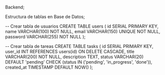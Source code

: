 Backend;

Estructura de tablas en Base de Datos;

-- Crear tabla de usuarios
CREATE TABLE users (
    id SERIAL PRIMARY KEY,
    name VARCHAR(100) NOT NULL,
    email VARCHAR(150) UNIQUE NOT NULL,
    password VARCHAR(255) NOT NULL
);

-- Crear tabla de tareas
CREATE TABLE tasks (
    id SERIAL PRIMARY KEY,
    user_id INT REFERENCES users(id) ON DELETE CASCADE,
    title VARCHAR(200) NOT NULL,
    description TEXT,
    status VARCHAR(20) DEFAULT 'pending' CHECK (status IN ('pending', 'in_progress', 'done')),
    created_at TIMESTAMP DEFAULT NOW()
);
